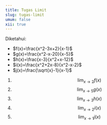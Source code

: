 ```yaml
---
title: Tugas Limit
slug: tugas-limit
umum: false
xii: true
---
```


Diketahui:

- $f(x)=\frac{x^2-3x+2}{x-1}$
- $g(x)=\frac{x^2-x-20}{x-5}$
- $h(x)=\frac{x-3}{x^2+x-12}$
- $i(x)=\frac{x^2+2x-8}{x^2-x-2}$
- $j(x)=\frac{\sqrt{x}-1}{x-1}$

1. $$\lim_{x\to2}f(x)$$
2. $$\lim_{x\to5}g(x)$$
3. $$\lim_{x\to3}h(x)$$
4. $$\lim_{x\to2}i(x)$$
5. $$\lim_{x\to1}j(x)$$
